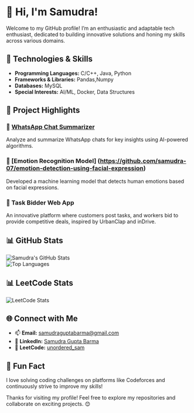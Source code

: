 # 👋 Hi, I'm Samudra!

Welcome to my GitHub profile! I’m an enthusiastic and adaptable tech enthusiast, dedicated to building innovative solutions and honing my skills across various domains.  

## 🔧 Technologies & Skills  
- **Programming Languages:** C/C++, Java, Python 
- **Frameworks & Libraries:** Pandas,Numpy  
- **Databases:** MySQL  
- **Special Interests:** AI/ML, Docker, Data Structures 

## 🌟 Project Highlights  
### 🚀 [WhatsApp Chat Summarizer](https://github.com/samudra-07/whatsapp-chat-summarizer)  
Analyze and summarize WhatsApp chats for key insights using AI-powered algorithms.  

### 🤖 [Emotion Recognition Model] (https://github.com/samudra-07/emotion-detection-using-facial-expression) 
Developed a machine learning model that detects human emotions based on facial expressions.  

### 🔧 Task Bidder Web App  
An innovative platform where customers post tasks, and workers bid to provide competitive deals, inspired by UrbanClap and inDrive.  

## 📊 GitHub Stats  
![Samudra's GitHub Stats](https://github-readme-stats.vercel.app/api?username=samudra-07&show_icons=true&theme=radical)  
![Top Languages](https://github-readme-stats.vercel.app/api/top-langs/?username=samudra-07&layout=compact&theme=radical)  

## 📊 LeetCode Stats  
![LeetCode Stats](https://img.shields.io/badge/LeetCode%20Solved-300-green)  

## 🌐 Connect with Me  
- 📫 **Email:** [samudraguptabarma@gmail.com](mailto:samudraguptabarma@gmail.com)  
- 💼 **LinkedIn:** [Samudra Gupta Barma](https://www.linkedin.com/in/samudragupta-barma-62a118245)  
- 🧩 **LeetCode:** [unordered_sam](https://leetcode.com/unordered_sam)  

## 📌 Fun Fact  
I love solving coding challenges on platforms like Codeforces and continuously strive to improve my skills!  

Thanks for visiting my profile! Feel free to explore my repositories and collaborate on exciting projects. 😊
